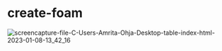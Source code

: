 # create-foam





![screencapture-file-C-Users-Amrita-Ohja-Desktop-table-index-html-2023-01-08-13_42_16](https://user-images.githubusercontent.com/83449998/211186683-0289b9b0-10aa-4e88-93a7-a73b3b2e1a92.png)


